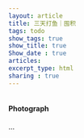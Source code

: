 ```yaml
---
layout: article
title: 三天打鱼｜囤积
tags: todo
show_tags: true
show_title: true
Show_date : true
articles:
excerpt_type: html
sharing : true
---
```


<div class="item">   <div class="item__image">     <img class="image" src=""/>   </div>   <div class="item__content">     <div class="item__header">       <h4>Photograph</h4>     </div>     <div class="item__description">       <p>...</p>     </div>   </div> </div>